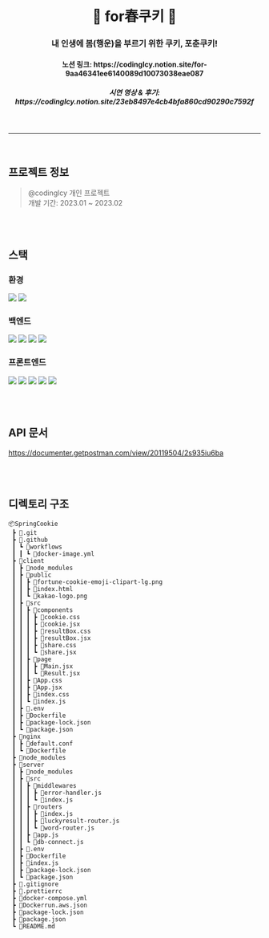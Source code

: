 <div align="center"> <h1>🥠 for春쿠키 🥠</h1> 

  
   <h3>내 인생에 봄(행운)을 부르기 위한 쿠키, 포춘쿠키!</h3>

<h4>노션 링크: https://codinglcy.notion.site/for-9aa46341ee6140089d10073038eae087</h4>
  <h5>시연 영상 & 후기: https://codinglcy.notion.site/23eb8497e4cb4bfa860cd90290c7592f</h5>

</div>

<br>

***
<br>

## 프로젝트 정보
> @codinglcy 개인 프로젝트<br>
> 개발 기간: 2023.01 ~ 2023.02

<br><br>

## 스택
### 환경
<img src="https://img.shields.io/badge/Visual Studio Code-007ACC?style=flat-square&logo=Visual Studio Code&logoColor=white"/> <img src="https://img.shields.io/badge/GitHub-181717?style=flat-square&logo=GitHub&logoColor=white"/>
<br>
### 백엔드
<img src="https://img.shields.io/badge/JavaScript-F7DF1E?style=flat-square&logo=JavaScript&logoColor=white"/> <img src="https://img.shields.io/badge/Node.js-339933?style=flat-square&logo=Node.js&logoColor=white"/> <img src="https://img.shields.io/badge/Postman-FF6C37?style=flat-square&logo=Postman&logoColor=white"/> <img src="https://img.shields.io/badge/MySQL-4479A1?style=flat-square&logo=MySQL&logoColor=white"/>
<br>
### 프론트엔드
<img src="https://img.shields.io/badge/JavaScript-F7DF1E?style=flat-square&logo=JavaScript&logoColor=white"/> <img src="https://img.shields.io/badge/React-61DAFB?style=flat-square&logo=React&logoColor=white"/> <img src="https://img.shields.io/badge/Figma-F24E1E?style=flat-square&logo=Figma&logoColor=white"/> <img src="https://img.shields.io/badge/HTML5-E34F26?style=flat-square&logo=HTML5&logoColor=white"/> <img src="https://img.shields.io/badge/CSS3-1572B6?style=flat-square&logo=CSS3&logoColor=white"/>

<br>
<br>

## API 문서
https://documenter.getpostman.com/view/20119504/2s935iu6ba

<br>
<br>

## 디렉토리 구조

```
📦SpringCookie
 ┣ 📂.git
 ┣ 📂.github
 ┃ ┗ 📂workflows
 ┃ ┃ ┗ 📜docker-image.yml
 ┣ 📂client
 ┃ ┣ 📂node_modules
 ┃ ┣ 📂public
 ┃ ┃ ┣ 📜fortune-cookie-emoji-clipart-lg.png
 ┃ ┃ ┣ 📜index.html
 ┃ ┃ ┗ 📜kakao-logo.png
 ┃ ┣ 📂src
 ┃ ┃ ┣ 📂components
 ┃ ┃ ┃ ┣ 📜cookie.css
 ┃ ┃ ┃ ┣ 📜cookie.jsx
 ┃ ┃ ┃ ┣ 📜resultBox.css
 ┃ ┃ ┃ ┣ 📜resultBox.jsx
 ┃ ┃ ┃ ┣ 📜share.css
 ┃ ┃ ┃ ┗ 📜share.jsx
 ┃ ┃ ┣ 📂page
 ┃ ┃ ┃ ┣ 📜Main.jsx
 ┃ ┃ ┃ ┗ 📜Result.jsx
 ┃ ┃ ┣ 📜App.css
 ┃ ┃ ┣ 📜App.jsx
 ┃ ┃ ┣ 📜index.css
 ┃ ┃ ┗ 📜index.js
 ┃ ┣ 📜.env
 ┃ ┣ 📜Dockerfile
 ┃ ┣ 📜package-lock.json
 ┃ ┗ 📜package.json
 ┣ 📂nginx
 ┃ ┣ 📜default.conf
 ┃ ┗ 📜Dockerfile
 ┣ 📂node_modules
 ┣ 📂server
 ┃ ┣ 📂node_modules
 ┃ ┣ 📂src
 ┃ ┃ ┣ 📂middlewares
 ┃ ┃ ┃ ┣ 📜error-handler.js
 ┃ ┃ ┃ ┗ 📜index.js
 ┃ ┃ ┣ 📂routers
 ┃ ┃ ┃ ┣ 📜index.js
 ┃ ┃ ┃ ┣ 📜luckyresult-router.js
 ┃ ┃ ┃ ┗ 📜word-router.js
 ┃ ┃ ┣ 📜app.js
 ┃ ┃ ┗ 📜db-connect.js
 ┃ ┣ 📜.env
 ┃ ┣ 📜Dockerfile
 ┃ ┣ 📜index.js
 ┃ ┣ 📜package-lock.json
 ┃ ┗ 📜package.json
 ┣ 📜.gitignore
 ┣ 📜.prettierrc
 ┣ 📜docker-compose.yml
 ┣ 📜Dockerrun.aws.json
 ┣ 📜package-lock.json
 ┣ 📜package.json
 ┗ 📜README.md
```
